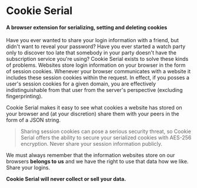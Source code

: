 # Cookie Serial
#### A browser extension for serializing, setting and deleting cookies
Have you ever wanted to share your login information with a friend, but didn't want to reveal your password? Have you ever started a watch party only to discover too late that somebody in your party doesn't have the subscription service you're using? Cookie Serial exists to solve these kinds of problems.
Websites store login information on your browser in the form of session cookies. Whenever your browser communicates with a website it includes these session cookies within the request. In effect, if you posses a user's session cookies for a given domain, you are effectively indistinguishable from that user from the server's perspective (excluding fingerprinting).  

Cookie Serial makes it easy to see what cookies a website has stored on your browser and (at your discretion) share them with your peers in the form of a JSON string. 
> Sharing session cookies can pose a serious security threat, so Cookie Serial offers the ability to secure your serialized cookies with AES-256 encryption. Never share your session information publicly. 

We must always remember that the information websites store on our browsers **belongs to us** and we have the right to use that data how we like.  Share your logins.

**Cookie Serial will never collect or sell your data.**